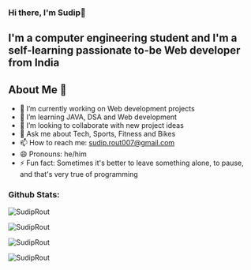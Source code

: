### Hi there, I'm Sudip👋


## I'm a computer engineering student and I'm a self-learning passionate to-be Web developer from India



## About Me 👀

- 🔭 I’m currently working on Web development projects
- 🌱 I’m learning JAVA, DSA and Web development
- 👯 I’m looking to collaborate with new project ideas
- 💬 Ask me about Tech, Sports, Fitness and Bikes
- 📫 How to reach me: sudip.rout007@gmail.com
- 😄 Pronouns: he/him
- ⚡ Fun fact: Sometimes it's better to leave something alone, to pause, and that's very true of programming


<!-- ### Languages and Tools:

<p align="left"><a href="https://www.python.org" target="_blank"> <img src="https://raw.githubusercontent.com/devicons/devicon/master/icons/python/python-original.svg" alt="python" width="40" height="40"/> </a> <a href="https://www.w3schools.in/c-tutorial/" target="_blank"> <img src="https://github.com/devicons/devicon/blob/master/icons/c/c-line.svg" alt="C-lang" width="40" height="40"/> </a> <a href="https://www.w3schools.com/cpp/" target="_blank"> <img src="https://raw.githubusercontent.com/devicons/devicon/master/icons/cplusplus/cplusplus-original.svg" alt="cplusplus" width="40" height="40"/> </a> <a href="https://www.w3.org/html/" target="_blank"> <img src="https://raw.githubusercontent.com/devicons/devicon/master/icons/html5/html5-original-wordmark.svg" alt="html5" width="40" height="40"/> </a> <a href="https://www.w3schools.com/css/" target="_blank"> <img src="https://raw.githubusercontent.com/devicons/devicon/master/icons/css3/css3-original-wordmark.svg" alt="css3" width="40" height="40"/> </a>  <a href="https://code.visualstudio.com/" target="_blank"> <img src="https://cdn.icon-icons.com/icons2/2107/PNG/512/file_type_vscode_icon_130084.png" alt="vscode" width="40" height="40"/> </a> </p>
<br /> -->

### Github Stats:

<p align="left"> <img src="https://komarev.com/ghpvc/?username=SudipRout&label=Profile%20views&color=0e75b6&style=flat" alt="SudipRout" /> </p>

<p><img align="center" src="https://github-readme-stats.vercel.app/api/top-langs?username=SudipRout&show_icons=true&locale=en&layout=compact&theme=codeSTACKr" alt="SudipRout" /></p>

<p><img align="center" src="https://github-readme-stats.vercel.app/api?username=SudipRout&show_icons=true&locale=en&theme=codeSTACKr" alt="SudipRout" /></p>

<p><img align="center" src="https://github-readme-streak-stats.herokuapp.com/?user=SudipRout&theme=codeSTACKr" alt="SudipRout" /></p>

<br />
